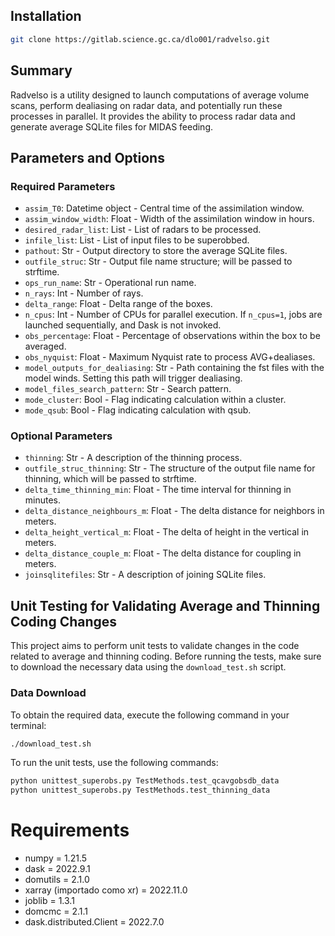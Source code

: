 ## Installation 
~~~bash
git clone https://gitlab.science.gc.ca/dlo001/radvelso.git
~~~
     
## Summary

Radvelso is a utility designed to launch computations of average volume scans, perform dealiasing on radar data, and potentially run these processes in parallel. It provides the ability to process radar data and generate average SQLite files for MIDAS feeding.

## Parameters and Options

### Required Parameters

- `assim_T0`: Datetime object - Central time of the assimilation window.
- `assim_window_width`: Float - Width of the assimilation window in hours.
- `desired_radar_list`: List - List of radars to be processed.
- `infile_list`: List - List of input files to be superobbed.
- `pathout`: Str - Output directory to store the average SQLite files.
- `outfile_struc`: Str - Output file name structure; will be passed to strftime.
- `ops_run_name`: Str - Operational run name.
- `n_rays`: Int - Number of rays.
- `delta_range`: Float - Delta range of the boxes.
- `n_cpus`: Int - Number of CPUs for parallel execution. If `n_cpus=1`, jobs are launched sequentially, and Dask is not invoked.
- `obs_percentage`: Float - Percentage of observations within the box to be averaged.
- `obs_nyquist`: Float - Maximum Nyquist rate to process AVG+dealiases.
- `model_outputs_for_dealiasing`: Str - Path containing the fst files with the model winds. Setting this path will trigger dealiasing.
- `model_files_search_pattern`: Str - Search pattern.
- `mode_cluster`: Bool - Flag indicating calculation within a cluster.
- `mode_qsub`: Bool - Flag indicating calculation with qsub.

### Optional Parameters

- `thinning`: Str - A description of the thinning process.
- `outfile_struc_thinning`: Str - The structure of the output file name for thinning, which will be passed to strftime.
- `delta_time_thinning_min`: Float - The time interval for thinning in minutes.
- `delta_distance_neighbours_m`: Float - The delta distance for neighbors in meters.
- `delta_height_vertical_m`: Float - The delta of height in the vertical in meters.
- `delta_distance_couple_m`: Float - The delta distance for coupling in meters.
- `joinsqlitefiles`: Str - A description of joining SQLite files.

## Unit Testing for Validating Average and Thinning Coding Changes

This project aims to perform unit tests to validate changes in the code related to average and thinning coding. Before running the tests, make sure to download the necessary data using the `download_test.sh` script.

### Data Download

To obtain the required data, execute the following command in your terminal:

```bash
./download_test.sh
```
To run the unit tests, use the following commands:

```bash
python unittest_superobs.py TestMethods.test_qcavgobsdb_data
python unittest_superobs.py TestMethods.test_thinning_data
```

# Requirements

- numpy = 1.21.5
- dask  = 2022.9.1
- domutils = 2.1.0
- xarray (importado como xr) = 2022.11.0
- joblib = 1.3.1
- domcmc = 2.1.1
- dask.distributed.Client = 2022.7.0
